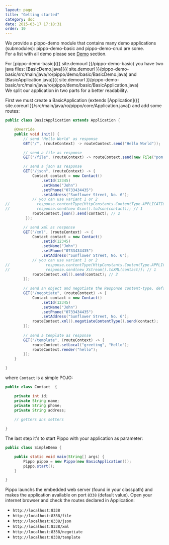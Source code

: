 ```yaml
---
layout: page
title: "Getting started"
category: doc
date: 2015-03-17 17:18:31
order: 10
---
```


We provide a pippo-demo module that contains many demo applications (submodules): pippo-demo-basic and pippo-demo-crud are some.  
For a list with all demo please see [Demo](demo.html) section.

For [pippo-demo-basic]({{ site.demourl }}/pippo-demo-basic) you have two java files: [BasicDemo.java]({{ site.demourl }}/pippo-demo-basic/src/main/java/ro/pippo/demo/basic/BasicDemo.java) and [BasicApplication.java]({{ site.demourl }}/pippo-demo-basic/src/main/java/ro/pippo/demo/basic/BasicApplication.java)  
We split our application in two parts for a better readability.

First we must create a BasicApplication (extends [Application]({{ site.coreurl }}/src/main/java/ro/pippo/core/Application.java)) and add some routes:

```java
public class BasicApplication extends Application {

    @Override
    public void init() {
		// send 'Hello World' as response
        GET("/", (routeContext) -> routeContext.send("Hello World"));

		// send a file as response
        GET("/file", (routeContext) -> routeContext.send(new File("pom.xml"));

        // send a json as response
        GET("/json", (routeContext) -> {
            Contact contact = new Contact()
				.setId(12345)
				.setName("John")
				.setPhone("0733434435")
				.setAddress("Sunflower Street, No. 6");
            // you can use variant 1 or 2
//            response.contentType(HttpConstants.ContentType.APPLICATION_JSON); // 1
//            response.send(new Gson().toJson(contact)); // 1
            routeContext.json().send(contact); // 2
         });

        // send xml as response
        GET("/xml", (routeContext) -> {
			Contact contact = new Contact()
				.setId(12345)
				.setName("John")
				.setPhone("0733434435")
				.setAddress("Sunflower Street, No. 6");
			// you can use variant 1 or 2
//                response.contentType(HttpConstants.ContentType.APPLICATION_XML); // 1
//                response.send(new Xstream().toXML(contact)); // 1
			routeContext.xml().send(contact); // 2
        });
        
        // send an object and negotiate the Response content-type, default to XML
        GET("/negotiate", (routeContext) -> {
			Contact contact = new Contact()
				.setId(12345)
				.setName("John")
				.setPhone("0733434435")
				.setAddress("Sunflower Street, No. 6");
			routeContext.xml().negotiateContentType().send(contact);
        });
        
        // send a template as response
        GET("/template", (routeContext) -> {
			routeContext.setLocal("greeting", "Hello");
			routeContext.render("hello");        
		});
    }

}
``` 

where `Contact` is a simple POJO:

```java
public class Contact  {

    private int id;
    private String name;
    private String phone;
    private String address;
    
    // getters ans setters

}
```

The last step it's to start Pippo with your application as parameter:

```java
public class SimpleDemo {

    public static void main(String[] args) {
        Pippo pippo = new Pippo(new BasicApplication());
        pippo.start();
    }

}

```

Pippo launchs the embedded web server (found in your classpath) and makes the application available on port `8338` (default value).
Open your internet browser and check the routes declared in Application:

 - `http://localhost:8338`
 - `http://localhost:8338/file`
 - `http://localhost:8338/json`
 - `http://localhost:8338/xml`
 - `http://localhost:8338/negotiate`
 - `http://localhost:8338/template` 

